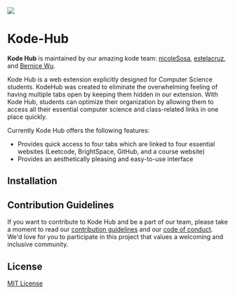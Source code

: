 ![](/Users/nicolesosa/Desktop/Spring2023/Open_Source/ClassActivities/KodeHub/KodeHubBanner.jpg)

# Kode-Hub

**Kode Hub** is maintained by our amazing kode team: [nicoleSosa](https://github.com/nicoleSosa),  [estelacruz](https://github.com/estelacruz), and [Bernice Wu](https://github.com/Bernice55231). 

Kode Hub is a web extension explicitly designed for Computer Science students. KodeHub was created to eliminate the overwhelming feeling of having multiple tabs open by keeping them hidden in our extension. With Kode Hub, students can optimize their organization by allowing them to access all their essential computer science and class-related links in one place quickly. 

Currently Kode Hub offers the following features:

- Provides quick access to four tabs which are linked to four essential websites (Leetcode, BrightSpace, GitHub, and a course website)
- Provides an aesthetically pleasing and easy-to-use interface



## Installation





## Contribution Guidelines

If you want to contribute to Kode Hub and be a part of our team, please take a moment to read our [contribution guidelines](https://github.com/nicoleSosa/KodeHub/blob/main/CONTRIBUTING.MD) and our [code of conduct](https://github.com/nicoleSosa/KodeHub/blob/main/CODE_OF_CONDUCT.MD). We'd love for you to participate in this project that values a welcoming and inclusive community. 



## License

[MIT License](https://github.com/ossd-s23/KodeHub/blob/main/LICENSE)